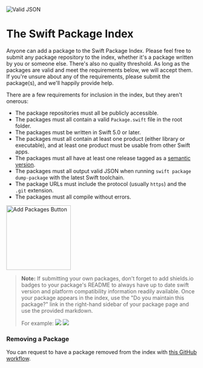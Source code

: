 ![Valid JSON](https://github.com/SwiftPackageIndex/PackageList/workflows/Valid%20JSON/badge.svg)

# The Swift Package Index

Anyone can add a package to the Swift Package Index. Please feel free to submit any package repository to the index, whether it's a package written by you or someone else. There's also no quality threshold. As long as the packages are valid and meet the requirements below, we will accept them. If you're unsure about any of the requirements, please submit the package(s), and we'll happily provide help.

There are a few requirements for inclusion in the index, but they aren't onerous:

- The package repositories must all be publicly accessible.
- The packages must all contain a valid `Package.swift` file in the root folder.
- The packages must be written in Swift 5.0 or later.
- The packages must all contain at least one product (either library or executable), and at least one product must be usable from other Swift apps.
- The packages must all have at least one release tagged as a [semantic version](https://semver.org/).
- The packages must all output valid JSON when running `swift package dump-package` with the latest Swift toolchain.
- The package URLs must include the protocol (usually `https`) and the `.git` extension.
- The packages must all compile without errors.

<a href="https://github.com/SwiftPackageIndex/PackageList/issues/new/choose"><img src="https://user-images.githubusercontent.com/5180/156020907-8bebd0ca-c1ca-4a6f-9771-11a4037002a3.png" width="170" alt="Add Packages Button"></a>

> **Note:** If submitting your own packages, don't forget to add shields.io badges to your package's README to always have up to date swift version and platform compatibility information readily available. Once your package appears in the index, use the "Do you maintain this package?" link in the right-hand sidebar of your package page and use the provided markdown.
>
> For example: [![](https://img.shields.io/endpoint?url=https%3A%2F%2Fswiftpackageindex.com%2Fapi%2Fpackages%2Fdaveverwer%2FLeftPad%2Fbadge%3Ftype%3Dplatforms)](https://swiftpackageindex.com/daveverwer/LeftPad) [![](https://img.shields.io/endpoint?url=https%3A%2F%2Fswiftpackageindex.com%2Fapi%2Fpackages%2Fdaveverwer%2FLeftPad%2Fbadge%3Ftype%3Dswift-versions)](https://swiftpackageindex.com/daveverwer/LeftPad)

### Removing a Package

You can request to have a package removed from the index with [this GitHub workflow](https://github.com/SwiftPackageIndex/PackageList/issues/new/choose).
